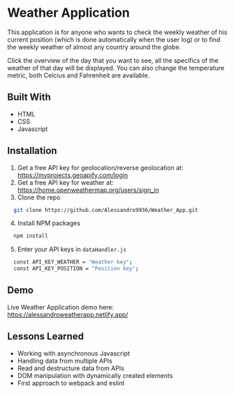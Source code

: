 # Weather Application

This application is for anyone who wants to check the weekly weather of his current position (which is done automatically when the user log) or to find the weekly weather of almost any country around the globe.

Click the overview of the day that you want to see, all the specifics of the weather of that day will be displayed. You can also change the temperature metric, both Celcius and Fahrenheit are available.

## Built With

- HTML
- CSS
- Javascript

## Installation

1. Get a free API key for geolocation/reverse geolocation at: https://myprojects.geoapify.com/login
2. Get a free API key for weather at: https://home.openweathermap.org/users/sign_in
3. Clone the repo

```bash
  git clone https://github.com/Alessandro9936/Weather_App.git
```

4. Install NPM packages

```bash
  npm install
```

5. Enter your API keys in `dataHandler.js`

```bash
  const API_KEY_WEATHER = "Weather key";
  const API_KEY_POSITION = "Position key";
```

## Demo

Live Weather Application demo here: https://alessandroweatherapp.netlify.app/

## Lessons Learned

- Working with asynchronous Javascript
- Handling data from multiple APIs
- Read and destructure data from APIs
- DOM manipulation with dynamically created elements
- First approach to webpack and eslint
